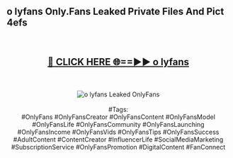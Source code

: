 <h2>o lyfans Only.Fans Leaked Private Files And Pict 4efs</h2>
<br>
<div align="center">
<h2><a href="https://mediafiles.top/o_lyfans" rel="nofollow">🔴 CLICK HERE 🌐==►► o lyfans</a></h2>
<br>
<br>
<a href="https://mediafiles.top/o_lyfans" rel="nofollow" data-target="animated-image.originalLink"><img src="https://i.ibb.co.com/WyWwxjT/player-gif2.gif" alt="o lyfans Leaked OnlyFans" style="max-width: 100%; display: inline-block;" data-target="animated-image.originalImage"></a>
<br><br>
#Tags:
<br>
#OnlyFans #OnlyFansCreator #OnlyFansContent #OnlyFansModel #OnlyFansLife #OnlyFansCommunity #OnlyFansLaunching #OnlyFansIncome #OnlyFansVids #OnlyFansTips #OnlyFansSuccess #AdultContent #ContentCreator #InfluencerLife #SocialMediaMarketing #SubscriptionService #OnlyFansPromotion #DigitalContent #FanConnect
</div>
<br>